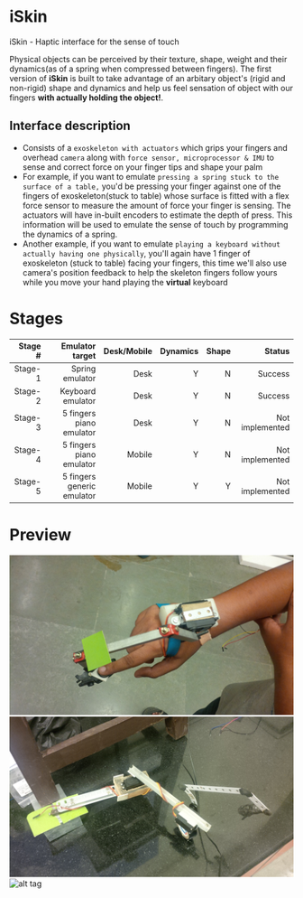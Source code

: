 # iSkin
iSkin - Haptic interface for the sense of touch

 Physical objects can be perceived by their texture, shape, weight
 and their dynamics(as of a spring when compressed between fingers).
 The first version of **iSkin** is built to take advantage of an arbitary object's (rigid and non-rigid) shape and dynamics and 
 help us feel sensation of object with our fingers **with actually holding the object!**. 
 
## Interface description
 - Consists of a `exoskeleton with actuators` which grips your fingers and overhead `camera` along with `force sensor, microprocessor & IMU` to sense and correct force on your finger tips and shape your palm
 - For example, if you want to emulate `pressing a spring stuck to the surface of a table,` you'd be pressing your finger against one of the fingers of exoskeleton(stuck to table) whose surface is fitted with a flex force sensor to measure the amount of force your finger is sensing. The actuators will have in-built encoders to estimate the depth of press. This information will be used to emulate the sense of touch by programming the dynamics of a spring.
 - Another example, if you want to emulate `playing a keyboard without actually having one physically`, you'll again have 1 finger of exoskeleton (stuck to table) facing your fingers, this time we'll also use camera's position feedback to help the skeleton fingers follow yours while you move your hand playing the **virtual** keyboard
 
# Stages
|Stage #|Emulator target|Desk/Mobile|Dynamics|Shape|Status|
|------:|---------------:|---------:|--------:|---:|------:|
|Stage-1|Spring emulator|Desk|Y|N|Success|
|Stage-2|Keyboard emulator|Desk|Y|N|Success|
|Stage-3|5 fingers piano emulator|Desk|Y|N|Not implemented|
|Stage-4|5 fingers piano emulator|Mobile|Y|N|Not implemented|
|Stage-5|5 fingers generic emulator|Mobile|Y|Y|Not implemented|

# Preview
![alt tag](https://github.com/RahulDamineni/iSkin/blob/master/img/a.jpg) 
![alt tag](https://github.com/RahulDamineni/iSkin/blob/master/img/b.jpg)
![alt tag](https://github.com/RahulDamineni/iSkin/blob/master/img/c.jpg)


